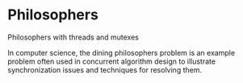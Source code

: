 # Philosophers
Philosophers with threads and mutexes

In computer science, the dining philosophers problem is an example problem often used in concurrent algorithm design to illustrate synchronization issues and techniques for resolving them.
